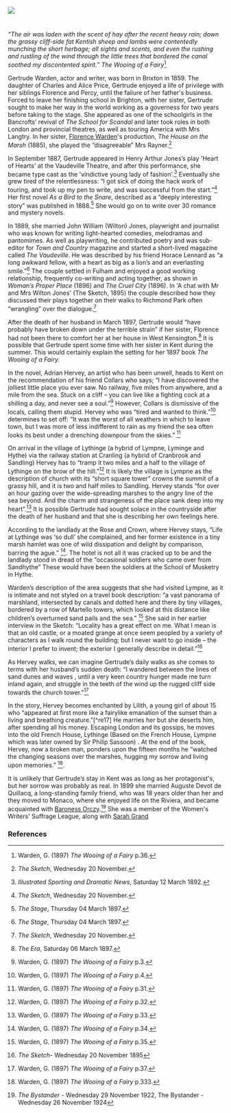 <a href="https://dev.visual-essays.app"><img src="https://dev-visual-essays.netlify.app/images/ve-button.png"></a>
<param ve-config title="Gertrude Warden (Gertrude Isabel Price) (1859-1925)" author="Michelle Crowther" layout="vtl" 
banner="/images/banners/19c.jpg">

<param ve-entity eid="Q1000312" aliases="Sandgate">
<param ve-entity eid="Q967166" aliases="Hythe">
<param ve-entity eid="Q2056118" aliases="Lympne">
<param ve-entity eid="Q1863660" aliases="Sandling">

#

_“The air was laden with the scent of hay after the recent heavy rain; down the grassy cliff-side fat Kentish sheep and lambs were contentedly munching the short herbage; all sights and scents, and even the rushing and rustling of the wind through the little trees that bordered the canal soothed my discontented spirit.”_ _The Wooing of a Fairy_[^ref1]
<param ve-image url="https://upload.wikimedia.org/wikipedia/commons/0/0b/LympneCastle1830.jpg" label=Lympne Castle, 1830" Attribution="Verne Equinox at English Wikipedia., Public domain, via Wikimedia Commons">
<param ve-image url="https://upload.wikimedia.org/wikipedia/commons/8/85/Lympne_Castle%2C_Kent_-_geograph.org.uk_-_730491.jpg" label="Lympne Castle, Kent" attribution="John Mavin">

Gertrude Warden, actor and writer, was born in Brixton in 1859. The daughter of Charles and Alice Price, Gertrude enjoyed a life of privilege with her siblings Florence and Percy, until the failure of her father's business. Forced to leave her finishing school in Brighton, with her sister, Gertrude sought to make her way in the world working as a governess for two years before taking to the stage. She appeared as one of the schoolgirls in the Bancrofts’ revival of _The School for Scandal_ and later took roles in both London and provincial theatres, as well as touring America with Mrs Langtry. In her sister, [Florence Warden](/19c/19c-florence-warden-biography)'s production, _The House on the Marsh_ (1885), she played the “disagreeable” Mrs Rayner.[^ref2] 
<param ve-image url="https://upload.wikimedia.org/wikipedia/commons/0/0a/The_School_for_Scandal_%28BM_1868%2C0808.5776_2%29.jpg" label="The School for Scandal" attribution="British Museum, Public domain, via Wikimedia Commons">
<param ve-image url="https://upload.wikimedia.org/wikipedia/commons/1/19/Lillie_Langtry.jpg" label="Lillie Langtry" attribution="Bassano, Public domain, via Wikimedia Commons">

In September 1887, Gertrude appeared in Henry Arthur Jones’s play 'Heart of Hearts' at the Vaudeville Theatre, and after this performance, she became type cast as the 'vindictive young lady of fashion'.[^ref3]    Eventually she grew tired of the relentlessness: “I got sick of doing the hack work of touring, and took up my pen to write, and was successful from the start.”[^ref4]  Her first novel _As a Bird to the Snare_, described as a “deeply interesting story” was published in 1888.[^ref5]  She would go on to write over 30 romance and mystery novels.
<param ve-image url="https://upload.wikimedia.org/wikipedia/commons/2/2a/Vaudeville_Theatre_London.jpg" label="Vaudeville Theatre, London" attribution="Mrs Ellacott, CC BY-SA 3.0, via Wikimedia Commons">

In 1889, she married John William (Wilton) Jones, playwright and journalist who was known for writing light-hearted comedies, melodramas and pantomimes.  As well as playwriting, he contributed poetry and was sub-editor for _Town and Country_ magazine and started a short-lived magazine called _The Vaudeville_. He was described by his friend Horace Lennard as “a long awkward fellow, with a heart as big as a lion’s and an everlasting smile.”[^ref5]   The couple settled in Fulham and enjoyed a good working relationship, frequently co-writing and acting together, as shown in _Woman’s Proper Place_ (1896)  and _The Cruel City_ (1896).  In 'A chat with Mr and Mrs Wilton Jones' (The Sketch, 1895) the couple described how they discussed their plays together on their walks to Richmond Park often “wrangling” over the dialogue.[^ref6]
<param ve-image url="https://upload.wikimedia.org/wikipedia/commons/1/19/G_Durand_Saturday_Night_at_the_Victoria_Theatre_BL.jpg" label="Saturday Night at the Victoria Theatre, wood-engraving, published in The Graphic, 26 October 1872" attribution="Godefroy Durand, Public domain, via Wikimedia Commons © The British Library Board">

After the death of her husband in March 1897, Gertrude would “have probably have broken down under the terrible strain” if her sister, Florence had not been there to comfort her at her house in West Kensington.[^ref7]  It is possible that Gertrude spent some time with her sister in Kent during the summer. This would certainly explain the setting for her 1897 book _The Wooing of a Fairy._ 
<param ve-image url="https://upload.wikimedia.org/wikipedia/commons/7/7e/Portret_van_Florence_Warden%2C_RP-F-2001-7-1358E-15.jpg" label="Florence Warden" attribution="Rijksmuseum, CC0, via Wikimedia Commons">

In the novel, Adrian Hervey, an artist who has been unwell, heads to Kent on the recommendation of his friend Collars who says; “I have discovered the jolliest little place you ever saw. No railway, five miles from anywhere, and a mile from the sea. Stuck on a cliff – you can live like a fighting cock at a shilling a day, and never see a soul.”[^ref8] However, Collars is dismissive of the locals, calling them stupid. Hervey who was “tired and wanted to think.”[^ref9] determines to set off: “It was the worst of all weathers in which to leave town, but I was more of less indifferent to rain as my friend the sea often looks its best under a drenching downpour from the skies.” [^ref10]
<param ve-image url="https://upload.wikimedia.org/wikipedia/commons/6/69/Castle_Close%2C_Lympne_-_geograph.org.uk_-_1413598.jpg" label="Castle Close, Lympne" attribution="Chris Whippet">

On arrival in the village of Lythinge (a hybrid of Lympne, Lyminge and Hythe) via the railway station at Cranling (a hybrid of Cranbrook and Sandling) Hervey has to “tramp it two miles and a half to the village of Lythinge on the brow of the hill.”[^ref11] It is likely the village is Lympne as the description of church with its “short square tower” crowns the summit of a grassy hill, and it is two and half miles to Sandling. Hervey stands “for over an hour gazing over the wide-spreading marshes to the angry line of the sea beyond. And the charm and strangeness of the place sank deep into my heart”.[^ref12]  It is possible Gertrude had sought solace in the countryside after the death of her husband and that she is describing her own feelings here.
<param ve-image url="https://upload.wikimedia.org/wikipedia/commons/f/f0/St_Stephen%2C_Lympne%2C_Kent_-_geograph.org.uk_-_326052.jpg" label="St Stephen, Lympne, Kent" attribution="John Salmon">
<param ve-image url="https://upload.wikimedia.org/wikipedia/commons/3/34/Sandling_Junction_station_%28postcard%29.jpg" label="Sandling Junction Station, 1910s" attibution="Parsons Library, Hythe, Public domain, via Wikimedia Commons">

According to the landlady at the Rose and Crown, where Hervey stays, “Life at Lythinge was ‘so dull’ she complained, and her former existence in a tiny marsh hamlet was one of wild dissipation and delight by comparison, barring the ague.” [^ref13].  The hotel is not all it was cracked up to be and the landlady stood in dread of the “occasional soldiers who came over from Sandhythe” These would have been the soldiers at the School of Musketry in Hythe.
<param ve-image url="https://stor.artstor.org/stor/4ef7a1d3-e56d-464b-a53e-af0841504286" label="School of Musketry, Hythe">
<param ve-image url="https://stor.artstor.org/stor/99116851-20a9-4b76-8cb3-7ddce7a43d3b" label="Hythe Military Canal" attribution="Michelle Crowther">                         
                                                                                                                                                     
Warden’s description of the area suggests that she had visited Lympne, as it is intimate and not styled on a travel book description: “a vast panorama of marshland, intersected by canals and dotted here and there by tiny villages, bordered by a row of Martello towers, which looked at this distance like children’s overturned sand pails and the sea.” [^ref14]  She said in her earlier interview in the Sketch: “Locality has a great effect on me. What I mean is that an old castle, or a moated grange at once seem peopled by a variety of characters as I walk round the building; but I never want to go inside – the interior I prefer to invent; the exterior I generally describe in detail.”[^ref15] 
<param ve-image url="https://upload.wikimedia.org/wikipedia/commons/0/06/Port_Lympne_%2837%29.JPG" label="Lympne" attribution="Serge Ottaviani, CC BY-SA 4.0, via Wikimedia Commons">
<param ve-image url="https://upload.wikimedia.org/wikipedia/commons/b/bc/Martello_Towers_14_and_15.jpg" label="Martello Towers near Hythe Ranges" attribution="Michael Coppins, CC BY-SA 4.0, via Wikimedia Commons">

As Hervey walks, we can imagine Gertrude’s daily walks as she comes to terms with her husband’s sudden death:
“I wandered between the lines of sand dunes and waves , until a very keen country hunger made me turn inland again, and struggle in the teeth of the wind up the rugged cliff side towards the church tower.”[^ref16] 
<param ve-image url="https://upload.wikimedia.org/wikipedia/commons/8/88/St_Stephen%2C_Lympne_2.JPG" label="St Stepehn's Church, Lympne" attribution="Poliphilo, CC0, via Wikimedia Commons">

In the story, Hervey becomes enchanted by Lilith, a young girl of about 15 who “appeared at first more like a fairylike emanation of the sunset than a living and breathing creature.”[^re17] He marries her but she deserts him, after spending all his money. Escaping London and its gossips, he moves into the old French House, Lythinge (Based on the French House, Lympne which was later owned by Sir Philip Sassoon) .  At the end of the book, Hervey, now a broken man, ponders upon the fifteen months he “watched the changing seasons over the marshes, hugging my sorrow and living upon memories.” [^ref18]. 
<param ve-image url="https://stor.artstor.org/stor/e0d0f20a-3c3f-48db-ba79-f8fc85a1d38e" label="Illustration on the front cover of The Wooing of a Fairy" attribution="British library, public domain">

It is unlikely that Gertrude’s stay in Kent was as long as her protagonist's, but her sorrow was probably as real. In 1899 she married Auguste Devot de Quillacq, a long-standing family friend, who was 18 years older than her and they moved to Monaco, where she enjoyed life on the Riviera, and became acquainted with [Baroness Orczy](/20c/20c-orczy-biography).[^ref19] She was a member of the Women's Writers' Suffrage League, along with [Sarah Grand](/19c/19c-grand-biography)
<param ve-image url="https://upload.wikimedia.org/wikipedia/commons/8/81/Baroness_Emma_Orczy_%28Bassano%29.jpg" label="Baroness Orczy" attribution="Bassano Ltd, Public domain, via Wikimedia Commons">

### References

[^ref1]: Warden, G. (1897) _The Wooing of a Fairy_ p.36.   
[^ref2]: _The Sketch_, Wednesday 20 November.   
[^ref3]: _Illustrated Sporting and Dramatic News_, Saturday 12 March 1892.   
[^ref4]: _The Sketch_, Wednesday 20 November.   
[^ref5]: _The Stage_, Thursday 04 March 1897.   
[^ref6]: _The Sketch_, Wednesday 20 November.   
[^ref7]: _The Era_, Saturday 06 March 1897.   
[^ref8]: Warden, G. (1897) _The Wooing of a Fairy_ p.3.   
[^ref9]: Warden, G. (1897) _The Wooing of a Fairy_ p.4.   
[^ref10]: Warden, G. (1897) _The Wooing of a Fairy_ p.31.   
[^ref11]: Warden, G. (1897) _The Wooing of a Fairy_ p.32.   
[^ref12]: Warden, G. (1897) _The Wooing of a Fairy_ p.33.   
[^ref13]: Warden, G. (1897) _The Wooing of a Fairy_ p.34.   
[^ref14]: Warden, G. (1897) _The Wooing of a Fairy_ p.35.   
[^ref15]:  _The Sketch_- Wednesday 20 November 1895
[^ref16]: Warden, G. (1897) _The Wooing of a Fairy_ p.37.   
[^ref17]: Warden, G. (1897) _The Wooing of a Fairy_ p.38.   
[^ref18]: Warden, G. (1897) _The Wooing of a Fairy_ p.333.   
[^ref19]: _The Bystander_ - Wednesday 29 November 1922, The Bystander - Wednesday 26 November 1924
